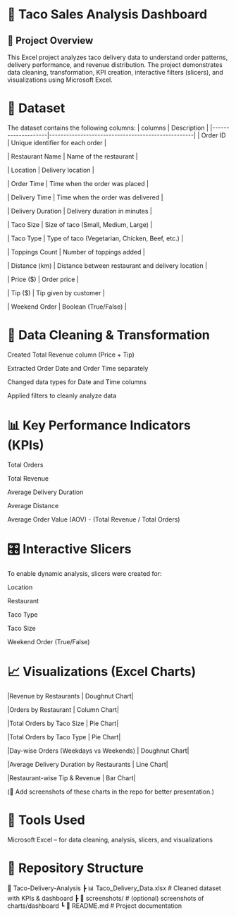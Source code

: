 # 🌮 Taco Sales Analysis Dashboard
## 📌 Project Overview

This Excel project analyzes taco delivery data to understand order patterns, delivery performance, and revenue distribution.
The project demonstrates data cleaning, transformation, KPI creation, interactive filters (slicers), and visualizations using Microsoft Excel.

# 📂 Dataset

The dataset contains the following columns:
| columns            | Description                                       |
|--------------------|---------------------------------------------------| 
| Order ID           | Unique identifier for each order                  |

| Restaurant Name    | Name of the restaurant                            |

| Location           | Delivery location                                 |

| Order Time         | Time when the order was placed                    |

| Delivery Time      | Time when the order was delivered                 |

| Delivery Duration  | Delivery duration in minutes                      |

| Taco Size          | Size of taco (Small, Medium, Large)               |

| Taco Type          | Type of taco (Vegetarian, Chicken, Beef, etc.)    |

| Toppings Count     | Number of toppings added                          |

| Distance (km)      | Distance between restaurant and delivery location |

| Price ($)          | Order price                                       |

| Tip ($)            | Tip given by customer                             |

| Weekend Order      | Boolean (True/False)                               | 

# 🔧 Data Cleaning & Transformation

Created Total Revenue column (Price + Tip)

Extracted Order Date and Order Time separately

Changed data types for Date and Time columns

Applied filters to cleanly analyze data

# 📊 Key Performance Indicators (KPIs)

Total Orders

Total Revenue

Average Delivery Duration

Average Distance

Average Order Value (AOV) - (Total Revenue / Total Orders)

# 🎛 Interactive Slicers

To enable dynamic analysis, slicers were created for:

Location

Restaurant

Taco Type

Taco Size

Weekend Order (True/False)

# 📈 Visualizations (Excel Charts)

|Revenue by Restaurants | Doughnut Chart|

|Orders by Restaurant | Column Chart|

|Total Orders by Taco Size | Pie Chart|

|Total Orders by Taco Type | Pie Chart|

|Day-wise Orders (Weekdays vs Weekends) | Doughnut Chart|

|Average Delivery Duration by Restaurants | Line Chart|

|Restaurant-wise Tip & Revenue | Bar Chart|

(📸 Add screenshots of these charts in the repo for better presentation.)

# 🚀 Tools Used

Microsoft Excel – for data cleaning, analysis, slicers, and visualizations

# 📁 Repository Structure
📂 Taco-Delivery-Analysis
 ┣ 📊 Taco_Delivery_Data.xlsx   # Cleaned dataset with KPIs & dashboard
 ┣ 📸 screenshots/              # (optional) screenshots of charts/dashboard
 ┗ 📄 README.md                 # Project documentation

